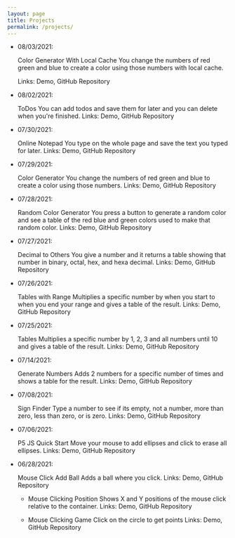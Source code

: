 ```yaml
---
layout: page
title: Projects
permalink: /projects/
---
```


- 08/03/2021:

  Color Generator With Local Cache
  You change the numbers of red green and blue to create a color using those numbers with local cache.

  Links: Demo, GitHub Repository

- 08/02/2021:

  ToDos
  You can add todos and save them for later and you can delete when you're finished.
  Links: Demo, GitHub Repository

- 07/30/2021:

  Online Notepad
  You type on the whole page and save the text you typed for later.
  Links: Demo, GitHub Repository

- 07/29/2021:

  Color Generator
  You change the numbers of red green and blue to create a color using those numbers.
  Links: Demo, GitHub Repository

- 07/28/2021:

  Random Color Generator
  You press a button to generate a random color and see a table of the red blue and green colors used to make that random color.
  Links: Demo, GitHub Repository

- 07/27/2021:

  Decimal to Others
  You give a number and it returns a table showing that number in binary, octal, hex, and hexa decimal.
  Links: Demo, GitHub Repository

- 07/26/2021:

  Tables with Range
  Multiplies a specific number by when you start to when you end your range and gives a table of the result.
  Links: Demo, GitHub Repository

- 07/25/2021:

  Tables
  Multiplies a specific number by 1, 2, 3 and all numbers until 10 and gives a table of the result.
  Links: Demo, GitHub Repository

- 07/14/2021:

  Generate Numbers
  Adds 2 numbers for a specific number of times and shows a table for the result.
  Links: Demo, GitHub Repository

- 07/08/2021:

  Sign Finder
  Type a number to see if its empty, not a number, more than zero, less than zero, or is zero.
  Links: Demo, GitHub Repository

- 07/06/2021:

  P5 JS Quick Start
  Move your mouse to add ellipses and click to erase all ellipses.
  Links: Demo, GitHub Repository

- 06/28/2021:

  Mouse Click Add Ball
  Adds a ball where you click.
  Links: Demo, GitHub Repository

  - Mouse Clicking Position
    Shows X and Y positions of the mouse click relative to the container.
    Links: Demo, GitHub Repository

  - Mouse Clicking Game
    Click on the circle to get points
    Links: Demo, GitHub Repository

